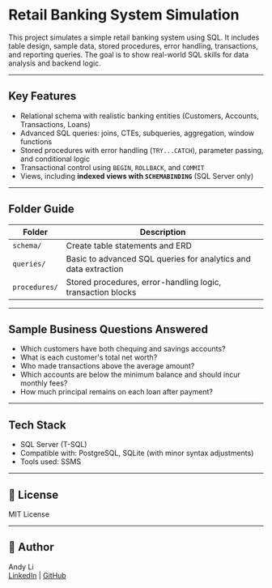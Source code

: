 # Retail Banking System Simulation

This project simulates a simple retail banking system using SQL. It includes table design, sample data, stored procedures, error handling, transactions, and reporting queries. The goal is to show real-world SQL skills for data analysis and backend logic.

---

## Key Features

- Relational schema with realistic banking entities (Customers, Accounts, Transactions, Loans)
- Advanced SQL queries: joins, CTEs, subqueries, aggregation, window functions
- Stored procedures with error handling (`TRY...CATCH`), parameter passing, and conditional logic
- Transactional control using `BEGIN`, `ROLLBACK`, and `COMMIT`
- Views, including **indexed views with `SCHEMABINDING`** (SQL Server only)

---

## Folder Guide

| Folder         | Description |
|----------------|-------------|
| `schema/`      | Create table statements and ERD |
| `queries/`     | Basic to advanced SQL queries for analytics and data extraction |
| `procedures/`  | Stored procedures, error-handling logic, transaction blocks |

---

## Sample Business Questions Answered

- Which customers have both chequing and savings accounts?
- What is each customer's total net worth?
- Who made transactions above the average amount?
- Which accounts are below the minimum balance and should incur monthly fees?
- How much principal remains on each loan after payment?

---

## Tech Stack

- SQL Server (T-SQL)
- Compatible with: PostgreSQL, SQLite (with minor syntax adjustments)
- Tools used: SSMS

---

## 📄 License

MIT License

---

## 👤 Author

Andy Li  
[LinkedIn](https://www.linkedin.com/in/andylikawing/) | [GitHub](https://github.com/andyli071])


